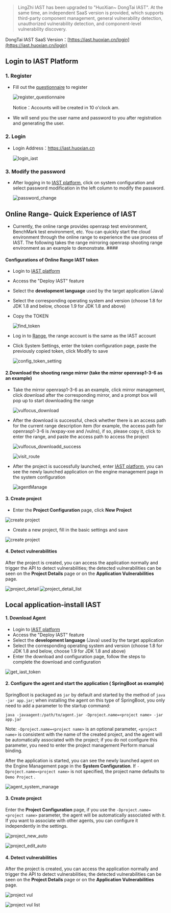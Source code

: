 > LingZhi IAST has been upgraded to "HuoXian~ DongTai IAST". At the same time, an independent SaaS version is provided, which supports third-party component management, general vulnerability detection, unauthorized vulnerability detection, and component-level vulnerability discovery.

DongTai IAST SaaS Version：[https://iast.huoxian.cn/login](https://iast.huoxian.cn/login) 

## Login to IAST  Platform

### 1. Register

- Fill out the [questionnaire](https://jinshuju.net/f/I9PNmf) to register
  
  ![register_questionnaire](https://hxsecurity.github.io/DongTai-Doc/doc/assets/tutorial/register_questionnaire.png)
  
  Notice：Accounts will be created in 10 o'clock am.

- We will send you the user name and password to you after registration and generating the user.

### 2. Login

- Login Address：https://iast.huoxian.cn
  
  ![login_iast](https://hxsecurity.github.io/DongTai-Doc/doc/assets/tutorial/login_iast.png)


### 3. Modify  the password 

- After logging in to [IAST platform](https://iast.huoxian.cn/login), click on system configuration and select password modification in the left column to modify the password.

  ![password_change](https://hxsecurity.github.io/DongTai-Doc/doc/assets/tutorial/password_changes.png)

## Online Range- Quick Experience of IAST

- Currently, the online range provides openrasp test environment, BenchMark test environment, etc. You can quickly start the cloud environment through the online range to experience the use process of IAST. The following takes the range mirroring openrasp shooting range environment as an example to demonstrate. ####

#### Configurations of Online Range IAST token

- Login to [IAST platform](https://iast.huoxian.cn/login)
- Access the "Deploy IAST" feature
- Select the **development language** used by the target application  (Java) 
- Select the corresponding operating system and version (choose 1.8 for JDK 1.8 and below, choose 1.9 for JDK 1.8 and above)
- Copy the TOKEN 

  ![find_token](https://hxsecurity.github.io/DongTai-Doc/doc/assets/tutorial/find_tokenn.png)

- Log in to [Range](https://labs.iast.huoxian.cn), the range account is the same as the IAST account
- Click System Settings, enter the token configuration page, paste the previously copied token, click Modify to save

  ![config_token_setting](https://hxsecurity.github.io/DongTai-Doc/doc/assets/tutorial/config_token_setting.png)


#### 2.Download the shooting range mirror (take the mirror openrasp1-3-6 as an example)

- Take the mirror openrasp1-3-6 as an example, click mirror management, click download after the corresponding mirror, and a prompt box will pop up to start downloading the range

  ![vulfocus_download](https://hxsecurity.github.io/DongTai-Doc/doc/assets/tutorial/vulfocus_downloadd.png)

- After the download is successful, check whether there is an access path for the current range description item (for example, the access path for openrasp1-3-6 is /wxpay-xxe and /vulns), if so, please copy it, click to enter the range, and paste the access path to access the project

  ![vulfocus_downloadd_success](https://hxsecurity.github.io/DongTai-Doc/doc/assets/tutorial/vulfocus_downloadd_success.png)

  ![visit_route](https://hxsecurity.github.io/DongTai-Doc/doc/assets/tutorial/visit_route.png)

- After the project is successfully launched, enter [IAST platform](https://iast.huoxian.cn/login), you can see the newly launched application on the engine management page in the system configuration
  
  ![agentManage](https://hxsecurity.github.io/DongTai-Doc/doc/assets/tutorial/agentManage.png)

#### 3. Create project
- Enter the **Project Configuration** page, click **New Project**

![create project](https://hxsecurity.github.io/DongTai-Doc/doc/assets/tutorial/project_new.png)

- Create a new project, fill in the basic settings and save

![create project](https://hxsecurity.github.io/DongTai-Doc/doc/assets/tutorial/project_edit.png)

#### 4. Detect vulnerabilities
After the project is created, you can access the application normally and trigger the API to detect vulnerabilities; the detected vulnerabilities can be seen on the **Project Details** page or on the **Application Vulnerabilities** page.

![project_detail](https://hxsecurity.github.io/DongTai-Doc/doc/assets/tutorial/project_detail.png)
![project_detail_list](https://hxsecurity.github.io/DongTai-Doc/doc/assets/tutorial/project_detail_list.png)

## Local application-install IAST
#### 1. Download Agent
- Login to [IAST platform](https://iast.huoxian.cn/login)
- Access the "Deploy IAST" feature
- Select the **development language** (Java) used by the target application
- Select the corresponding operating system and version (choose 1.8 for JDK 1.8 and below, choose 1.9 for JDK 1.8 and above)
- Enter the download and configuration page, follow the steps to complete the download and configuration

![get_iast_token](https://hxsecurity.github.io/DongTai-Doc/doc/assets/tutorial/download_agent.gif)

#### 2. Configure the agent and start the application ( SpringBoot as example)
SpringBoot is packaged as `jar` by default and started by the method of `java -jar app.jar`; when installing the agent on this type of SpringBoot, you only need to add a parameter to the startup command:

```shell
java -javaagent:/path/to/agent.jar -Dproject.name=<project name> -jar app.jar
```
Note: `-Dproject.name=<project name>` is an optional parameter, `<project name>` is consistent with the name of the created project, and the agent will be automatically associated with the project; if you do not configure this parameter, you need to enter the project management Perform manual binding.


After the application is started, you can see the newly launched agent on the Engine Management page in the **System Configuration**. If `-Dproject.name=<project name>` is not specified, the project name defaults to `Demo Project` .

![agent_system_manage](https://hxsecurity.github.io/DongTai-Doc/doc/assets/tutorial/agent_system_manage.png)

#### 3. Create project

Enter the **Project Configuration** page, if you use the `-Dproject.name=<project name>` parameter, the agent will be automatically associated with it. If you want to associate with other agents, you can configure it independently in the settings.

![project_new_auto](https://hxsecurity.github.io/DongTai-Doc/doc/assets/tutorial/project_new_auto.png)

![project_edit_auto](https://hxsecurity.github.io/DongTai-Doc/doc/assets/tutorial/project_edit_auto.png)

#### 4. Detect vulnerabilities
After the project is created, you can access the application normally and trigger the API to detect vulnerabilities; the detected vulnerabilities can be seen on the **Project Details** page or on the **Application Vulnerabilities** page.

![project vul](https://hxsecurity.github.io/DongTai-Doc/doc/assets/tutorial/project_vul.png)

![project vul list](https://hxsecurity.github.io/DongTai-Doc/doc/assets/tutorial/project_vul_list.png)
